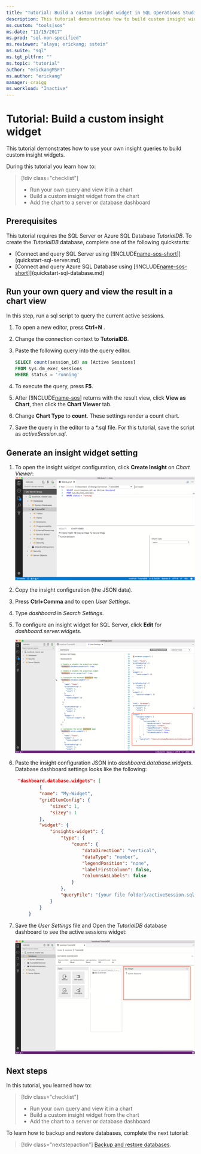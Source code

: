 ```yaml
---
title: "Tutorial: Build a custom insight widget in SQL Operations Studio (preview) | Microsoft Docs"
description: This tutorial demonstrates how to build custom insight widgets and add them to database and server dashboards in SQL Operations Studio (preview).
ms.custom: "tools|sos"
ms.date: "11/15/2017"
ms.prod: "sql-non-specified"
ms.reviewer: "alayu; erickang; sstein"
ms.suite: "sql"
ms.tgt_pltfrm: ""
ms.topic: "tutorial"
author: "erickangMSFT"
ms.author: "erickang"
manager: craigg
ms.workload: "Inactive"
---
```


# Tutorial: Build a custom insight widget

This tutorial demonstrates how to use your own insight queries to build custom insight widgets.

During this tutorial you learn how to:
> [!div class="checklist"]
> * Run your own query and view it in a chart
> * Build a custom insight widget from the chart
> * Add the chart to a server or database dashboard

## Prerequisites

This tutorial requires the SQL Server or Azure SQL Database *TutorialDB*. To create the *TutorialDB* database, complete one of the following quickstarts:

- [Connect and query SQL Server using [!INCLUDE[name-sos-short](../includes/name-sos-short.md)]](quickstart-sql-server.md)
- [Connect and query Azure SQL Database using [!INCLUDE[name-sos-short](../includes/name-sos-short.md)]](quickstart-sql-database.md)


## Run your own query and view the result in a chart view
In this step, run a sql script to query the current active sessions.

1. To open a new editor, press **Ctrl+N** . 
2. Change the connection context to **TutorialDB**.

2. Paste the following query into the query editor.

   ```sql
   SELECT count(session_id) as [Active Sessions]
   FROM sys.dm_exec_sessions
   WHERE status = 'running'
   ```
1. To execute the query, press **F5**.
3. After [!INCLUDE[name-sos](../includes/name-sos-short.md)] returns with the result view, click **View as Chart**, then click the **Chart Viewer** tab.
4. Change **Chart Type** to **count**. These settings render a count chart.
5. Save the query in the editor to a *.sql file. For this tutorial, save the script as *activeSession.sql*.

## Generate an insight widget setting

1. To open the insight widget configuration, click **Create Insight** on *Chart Viewer*:
   ![configuration](./media/tutorial-build-custom-insight-sql-server/create-insight.png)
   
2. Copy the insight configuration (the JSON data). 

3. Press **Ctrl+Comma** and to open *User Settings*.

4. Type *dashboard* in *Search Settings*.

1. To configure an insight widget for SQL Server, click **Edit** for *dashboard.server.widgets*.

   ![dashboard settings](./media/tutorial-build-custom-insight-sql-server/dashboard-settings.png)

5. Paste the insight configuration JSON into *dashboard.database.widgets*. Database dashboard settings looks like the following:

   ```json
    "dashboard.database.widgets": [
            {
            "name": "My-Widget",
            "gridItemConfig": {
                "sizex": 1,
                "sizey": 1
            },
            "widget": {
                "insights-widget": {
                    "type": {
                        "count": {
                            "dataDirection": "vertical",
                            "dataType": "number",
                            "legendPosition": "none",
                            "labelFirstColumn": false,
                            "columnsAsLabels": false
                        }
                    },
                    "queryFile": "{your file folder}/activeSession.sql"
                }
            }
        }
   ```
6. Save the *User Settings* file and Open the *TutorialDB* database dashboard to see the active sessions widget:

   ![activesession insight](./media/tutorial-build-custom-insight-sql-server/insight-activesession-dashboard.png) 


## Next steps
In this tutorial, you learned how to:
> [!div class="checklist"]
> * Run your own query and view it in a chart
> * Build a custom insight widget from the chart
> * Add the chart to a server or database dashboard

To learn how to backup and restore databases, complete the next tutorial:

> [!div class="nextstepaction"]
> [Backup and restore databases](tutorial-backup-restore-sql-server.md).
